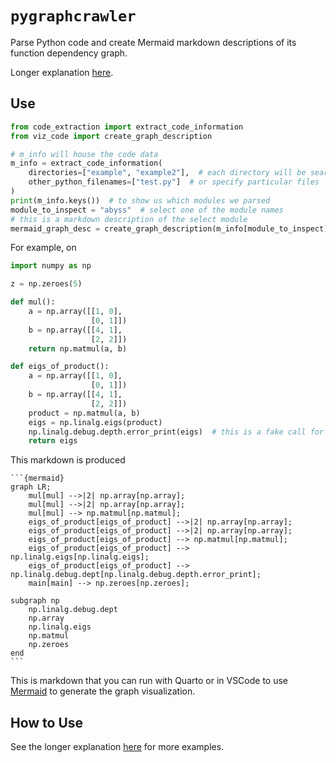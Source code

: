 # `pygraphcrawler`

Parse Python code and create Mermaid markdown descriptions of its function dependency graph.

Longer explanation [here](https://simonstolarczyk.com/posts/graph/Graph_My_Code_2.html).

## Use

```python
from code_extraction import extract_code_information
from viz_code import create_graph_description

# m_info will house the code data
m_info = extract_code_information(
    directories=["example", "example2"],  # each directory will be searched
    other_python_filenames=["test.py"]  # or specify particular files
)
print(m_info.keys())  # to show us which modules we parsed
module_to_inspect = "abyss"  # select one of the module names
# this is a markdown description of the select module
mermaid_graph_desc = create_graph_description(m_info[module_to_inspect])
```

For example, on

```python
import numpy as np

z = np.zeroes(5)

def mul():
    a = np.array([[1, 0],
                  [0, 1]])
    b = np.array([[4, 1],
                  [2, 2]])
    return np.matmul(a, b)

def eigs_of_product():
    a = np.array([[1, 0],
                  [0, 1]])
    b = np.array([[4, 1],
                  [2, 2]])
    product = np.matmul(a, b)
    eigs = np.linalg.eigs(product)
    np.linalg.debug.depth.error_print(eigs)  # this is a fake call for testing
    return eigs
```

This markdown is produced

````
```{mermaid}
graph LR;
	mul[mul] -->|2| np.array[np.array];
	mul[mul] -->|2| np.array[np.array];
	mul[mul] --> np.matmul[np.matmul];
	eigs_of_product[eigs_of_product] -->|2| np.array[np.array];
	eigs_of_product[eigs_of_product] -->|2| np.array[np.array];
	eigs_of_product[eigs_of_product] --> np.matmul[np.matmul];
	eigs_of_product[eigs_of_product] --> np.linalg.eigs[np.linalg.eigs];
	eigs_of_product[eigs_of_product] --> np.linalg.debug.dept[np.linalg.debug.depth.error_print];
	main[main] --> np.zeroes[np.zeroes];

subgraph np
	np.linalg.debug.dept
	np.array
	np.linalg.eigs
	np.matmul
	np.zeroes
end
```
````

This is markdown that you can run with Quarto or in VSCode to use [Mermaid](https://mermaid.js.org/) to generate the graph visualization.

## How to Use

See the longer explanation [here](https://simonstolarczyk.com/posts/graph/Graph_My_Code_2.html) for more examples.
